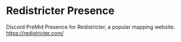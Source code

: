 # Redistricter Presence
Discord PreMid Presence for Redistricter, a popular mapping website.
https://redistricter.com/
